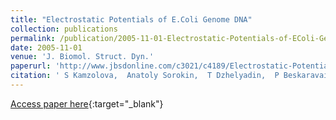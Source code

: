 ```yaml
---
title: "Electrostatic Potentials of E.Coli Genome DNA"
collection: publications
permalink: /publication/2005-11-01-Electrostatic-Potentials-of-EColi-Genome-DNA
date: 2005-11-01
venue: 'J. Biomol. Struct. Dyn.'
paperurl: 'http://www.jbsdonline.com/c3021/c4189/Electrostatic-Potentials-of-iEcoli-i-Genome-DNA-p-341-346-p13159.html'
citation: ' S Kamzolova,  Anatoly Sorokin,  T Dzhelyadin,  P Beskaravainy,  A Osypov, &quot;Electrostatic Potentials of E.Coli Genome DNA.&quot; J. Biomol. Struct. Dyn., 2005.'
---
```

[Access paper here](http://www.jbsdonline.com/c3021/c4189/Electrostatic-Potentials-of-iEcoli-i-Genome-DNA-p-341-346-p13159.html){:target="_blank"}
